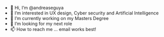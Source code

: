 - 👋 Hi, I’m @andreaseguya
- 👀 I’m interested in UX design, Cyber security and Artificial Intelligence
- 🌱 I’m currently working on my Masters Degree
- 💞️ I’m looking for my next role
- 📫 How to reach me ... email works best!

<!---
andreaseguya/andreaseguya is a ✨ special ✨ repository because its `README.md` (this file) appears on your GitHub profile.
You can click the Preview link to take a look at your changes.
--->
